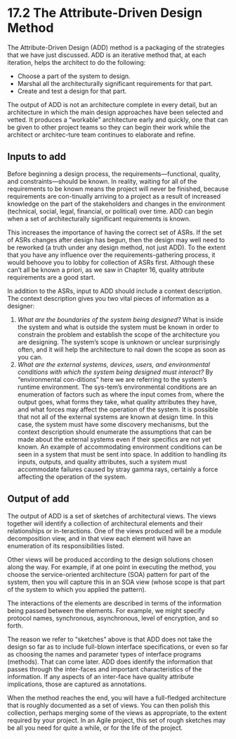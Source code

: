 17.2 The Attribute-Driven Design Method
===

The Attribute-Driven Design (ADD) method is a packaging of the strategies that we have just discussed. ADD is an iterative method that, at each iteration, helps the architect to do the following:

* Choose a part of the system to design.
* Marshal all the architecturally significant requirements for that part.
* Create and test a design for that part.

The output of ADD is not an architecture complete in every detail, but an architecture in which the main design approaches have been selected and vetted. It produces a “workable” architecture early and quickly, one that can be given to other project teams so they can begin their work while the architect or architec-ture team continues to elaborate and refine.

## Inputs to add

Before beginning a design process, the requirements—functional, quality, and constraints—should be known. In reality, waiting for all of the requirements to be known means the project will never be finished, because requirements are con-tinually arriving to a project as a result of increased knowledge on the part of the stakeholders and changes in the environment (technical, social, legal, financial, or political) over time. ADD can begin when a set of architecturally significant requirements is known.

This increases the importance of having the correct set of ASRs. If the set of ASRs changes after design has begun, then the design may well need to be reworked (a truth under any design method, not just ADD). To the extent that you have any influence over the requirements-gathering process, it would behoove you to lobby for collection of ASRs first. Although these can’t all be known a priori, as we saw in Chapter 16, quality attribute requirements are a good start.

In addition to the ASRs, input to ADD should include a context description. The context description gives you two vital pieces of information as a designer:

1. _What are the boundaries of the system being designed?_ What is inside the system and what is outside the system must be known in order to constrain the problem and establish the scope of the architecture you are designing. The system’s scope is unknown or unclear surprisingly often, and it will help the architecture to nail down the scope as soon as you can.
2. _What are the external systems, devices, users, and environmental conditions with which the system being designed must interact?_ By “environmental con-ditions” here we are referring to the system’s runtime environment. The sys-tem’s environmental conditions are an enumeration of factors such as where the input comes from, where the output goes, what forms they take, what quality attributes they have, and what forces may affect the operation of the system. It is possible that not all of the external systems are known at design time. In this case, the system must have some discovery mechanisms, but the context description should enumerate the assumptions that can be made about the external systems even if their specifics are not yet known. An example of accommodating environment conditions can be seen in a system that must be sent into space. In addition to handling its inputs, outputs, and quality attributes, such a system must accommodate failures caused by stray gamma rays, certainly a force affecting the operation of the system.

## Output of add

The output of ADD is a set of sketches of architectural views. The views together will identify a collection of architectural elements and their relationships or in-teractions. One of the views produced will be a module decomposition view, and in that view each element will have an enumeration of its responsibilities listed.

Other views will be produced according to the design solutions chosen along the way. For example, if at one point in executing the method, you choose the service-oriented architecture (SOA) pattern for part of the system, then you will capture this in an SOA view (whose scope is that part of the system to which you applied the pattern).

The interactions of the elements are described in terms of the information being passed between the elements. For example, we might specify protocol names, synchronous, asynchronous, level of encryption, and so forth.

The reason we refer to “sketches” above is that ADD does not take the design so far as to include full-blown interface specifications, or even so far as choosing the names and parameter types of interface programs (methods). That can come later. ADD does identify the information that passes through the inter-faces and important characteristics of the information. If any aspects of an inter-face have quality attribute implications, those are captured as annotations.

When the method reaches the end, you will have a full-fledged architecture that is roughly documented as a set of views. You can then polish this collection, perhaps merging some of the views as appropriate, to the extent required by your project. In an Agile project, this set of rough sketches may be all you need for quite a while, or for the life of the project.

